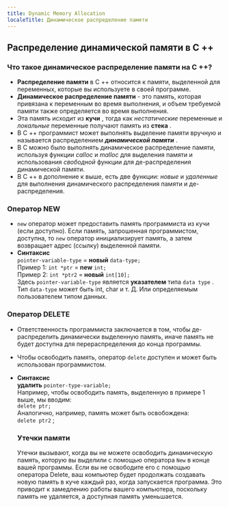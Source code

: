 ```yaml
---
title: Dynamic Memory Allocation
localeTitle: Динамическое распределение памяти
---
```

## Распределение динамической памяти в C ++

### Что такое динамическое распределение памяти на C ++?

*   **Распределение памяти** в C ++ относится к памяти, выделенной для переменных, которые вы используете в своей программе.
*   **Динамическое распределение памяти** - это память, которая привязана к переменным во время выполнения, и объем требуемой памяти также определяется во время выполнения.
*   Эта память исходит из **кучи** , тогда как _нестатические_ переменные и _локальные_ переменные получают память из **стека** .
*   В C ++ программист может выполнять выделение памяти вручную и называется распределением **_динамической памяти_** .
*   В C можно было выполнять динамическое распределение памяти, используя функции _calloc_ и _malloc_ для выделения памяти и использования _свободной_ функции для де-распределения динамической памяти.
*   В C ++ в дополнение к выше, есть две функции: _новые_ и _удаленные_ для выполнения динамического распределения памяти и де-распределения.

### Оператор NEW

*   `new` оператор может предоставить память программиста из кучи (если доступно). Если память, запрошенная программистом, доступна, то `new` оператор инициализирует память, а затем возвращает адрес (ссылку) выделенной памяти.
*   **Синтаксис**  
    `pointer-variable-type` = **новый** `data-type;`  
    Пример 1: `int *ptr` = **new** `int;`  
    Пример 2: `int *ptr2` = **новый** `int[10];`  
    Здесь `pointer-variable-type` является **указателем** типа `data type` . Тип `data-type` может быть int, char и т. Д. Или определяемым пользователем типом данных.

### Оператор DELETE

*   Ответственность программиста заключается в том, чтобы де-распределить динамически выделенную память, иначе память не будет доступна для перераспределения до конца программы.
    
*   Чтобы освободить память, оператор `delete` доступен и может быть использован программистом.
    
*   **Синтаксис**  
    **удалить** `pointer-type-variable;`  
    Например, чтобы освободить память, выделенную в примере 1 выше, мы вводим:  
    `delete ptr;`  
    Аналогично, например, память может быть освобождена:  
    `delete ptr2` ;
    
    ### Утечки памяти
    
    Утечки вызывают, когда вы не можете освободить динамическую память, которую вы выделили с помощью оператора `New` в конце вашей программы. Если вы не освободите его с помощью оператора Delete, ваш компьютер будет продолжать создавать новую память в куче каждый раз, когда запускается программа. Это приводит к замедлению работы вашего компьютера, поскольку память не удаляется, а доступная память уменьшается.